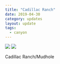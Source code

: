 ```yaml
---
title: "Cadillac Ranch"
date: 2019-04-30
category: updates
layout: update
tags: 
  - canyon
---
```


<div class="img-slider">
    <img src="{{ site.cdn }}/img/updates/texas/cadillac-ranch/cr-1.jpg">
    <img src="{{ site.cdn }}/img/updates/texas/cadillac-ranch/cr-2.jpg">
</div>
<p class="text-center">
    Cadillac Ranch/Mudhole
</p>